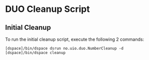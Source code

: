 # DUO Cleanup Script

## Initial Cleanup

To run the initial cleanup script, execute the following 2 commands:

    [dspace]/bin/dspace dsrun no.uio.duo.NumberCleanup -d
    [dspace]/bin/dspace cleanup

